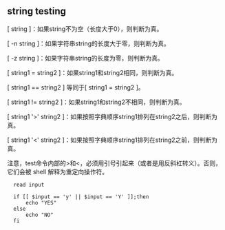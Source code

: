 ##  string testing

[ string ]：如果string不为空（长度大于0），则判断为真。

[ -n string ]：如果字符串string的长度大于零，则判断为真。

[ -z string ]：如果字符串string的长度为零，则判断为真。

[ string1 = string2 ]：如果string1和string2相同，则判断为真。

[ string1 == string2 ] 等同于[ string1 = string2 ]。

[ string1 != string2 ]：如果string1和string2不相同，则判断为真。

[ string1 '>' string2 ]：如果按照字典顺序string1排列在string2之后，则判断为真。

[ string1 '<' string2 ]：如果按照字典顺序string1排列在string2之前，则判断为真。

注意，test命令内部的>和<，必须用引号引起来（或者是用反斜杠转义）。否则，它们会被 shell 解释为重定向操作符。


```
  read input
  
  if [[ $input == 'y' || $input == 'Y' ]];then
      echo "YES"
  else
      echo "NO"
  fi
```